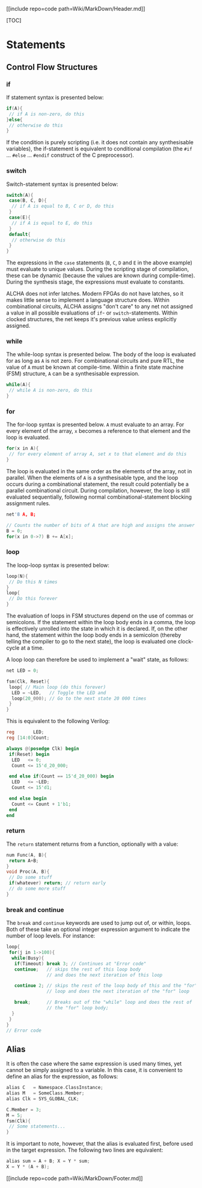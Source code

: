 [[include repo=code path=Wiki/MarkDown/Header.md]]

[TOC]

# Statements
## Control Flow Structures
### if

If statement syntax is presented below:

~~~C++
if(A){
 // if A is non-zero, do this
}else{
 // otherwise do this
}
~~~

If the condition is purely scripting (i.e. it does not contain any synthesisable variables), the if-statement is equivalent to conditional compilation (the `#if` ... `#else` ... `#endif` construct of the C preprocessor).

### switch

Switch-statement syntax is presented below:

~~~C++
switch(A){
 case(B, C, D){
  // if A is equal to B, C or D, do this
 }
 case(E){
  // if A is equal to E, do this
 }
 default{
  // otherwise do this
 }
}
~~~

The expressions in the `case` statements (`B`, `C`, `D` and `E` in the above example) must evaluate to unique values.  During the scripting stage of compilation, these can be dynamic (because the values are known during compile-time).  During the synthesis stage, the expressions must evaluate to constants.

ALCHA does not infer latches.  Modern FPGAs do not have latches, so it makes little sense to implement a language structure does.  Within combinational circuits, ALCHA assigns "don't care" to any net not assigned a value in all possible evaluations of `if`- or `switch`-statements.  Within clocked structures, the net keeps it's previous value unless explicitly assigned.

### while

The while-loop syntax is presented below.  The body of the loop is evaluated for as long as `A` is not zero.  For combinational circuits and pure RTL, the value of `A` must be known at compile-time.  Within a finite state machine (FSM) structure, `A` can be a synthesisable expression.

~~~C++
while(A){
 // while A is non-zero, do this
}
~~~

### for

The for-loop syntax is presented below.  `A` must evaluate to an array.  For every element of the array, `x` becomes a reference to that element and the loop is evaluated.  

~~~C++
for(x in A){
 // for every element of array A, set x to that element and do this
}
~~~

The loop is evaluated in the same order as the elements of the array, not in parallel.  When the elements of `A` is a synthesisable type, and the loop occurs during a combinational statement, the result could potentially be a parallel combinational circuit.  During compilation, however, the loop is still evaluated sequentially, following normal combinational-statement blocking assignment rules.

~~~C++
net'8 A, B;

// Counts the number of bits of A that are high and assigns the answer to B
B = 0;
for(x in 0->7) B += A[x];
~~~

### loop

The loop-loop syntax is presented below:

~~~C++
loop(N){
 // Do this N times
}
loop{
 // Do this forever
}
~~~

The evaluation of loops in FSM structures depend on the use of commas or semicolons.  If the statement within the loop body ends in a comma, the loop is effectively unrolled into the state in which it is declared.  If, on the other hand, the statement within the loop body ends in a semicolon (thereby telling the compiler to go to the next state), the loop is evaluated one clock-cycle at a time.

A loop loop can therefore be used to implement a "wait" state, as follows:

~~~C++
net LED = 0;

fsm(Clk, Reset){
 loop{ // Main loop (do this forever)
  LED = ~LED,   // Toggle the LED and
  loop(20_000); // Go to the next state 20 000 times
 }
}
~~~

This is equivalent to the following Verilog:

~~~Verilog
reg       LED;
reg [14:0]Count;

always @(posedge Clk) begin
 if(Reset) begin
  LED   <= 0;
  Count <= 15'd_20_000;

 end else if(Count == 15'd_20_000) begin
  LED   <= ~LED;
  Count <= 15'd1;

 end else begin
  Count <= Count + 1'b1;
 end
end
~~~

### return

The `return` statement returns from a function, optionally with a value:

~~~C++
num Func(A, B){
 return A+B;
}
void Proc(A, B){
 // Do some stuff
 if(whatever) return; // return early
 // do some more stuff
}
~~~

### break and continue

The `break` and `continue` keywords are used to jump out of, or within, loops.  Both of these take an optional integer expression argument to indicate the number of loop levels.  For instance:

~~~C++
loop{
 for(j in 1->100){
  while(Busy){
   if(Timeout) break 3; // Continues at "Error code"
   continue;   // skips the rest of this loop body
               // and does the next iteration of this loop

   continue 2; // skips the rest of the loop body of this and the "for"
               // loop and does the next iteration of the "for" loop

   break;      // Breaks out of the "while" loop and does the rest of
               // the "for" loop body;
  }
 }
}
// Error code
~~~

## Alias
It is often the case where the same expression is used many times, yet cannot be simply assigned to a variable.  In this case, it is convenient to define an alias for the expression, as follows:

~~~C++
alias C   = Namespace.ClassInstance;
alias M   = SomeClass.Member;
alias Clk = SYS_GLOBAL_CLK;

C.Member = 3;
M = 5;
fsm(Clk){
 // Some statements...
}
~~~

It is important to note, however, that the alias is evaluated first, before used in the target expression.  The following two lines are equivalent:

~~~C++
alias sum = A + B; X = Y * sum;
X = Y * (A + B);
~~~

[[include repo=code path=Wiki/MarkDown/Footer.md]]


